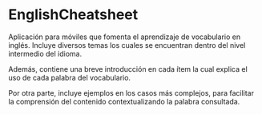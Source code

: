 # EnglishCheatsheet

<p>Aplicación para móviles que fomenta el aprendizaje de vocabulario en inglés. Incluye diversos temas los cuales se encuentran dentro del nivel intermedio del idioma. </p>
<p>Además, contiene una breve introducción en cada ítem la cual explica el uso de cada palabra del vocabulario. </p>
<p>Por otra parte, incluye ejemplos en los casos más complejos, para facilitar la comprensión del contenido contextualizando la palabra consultada.</p>

